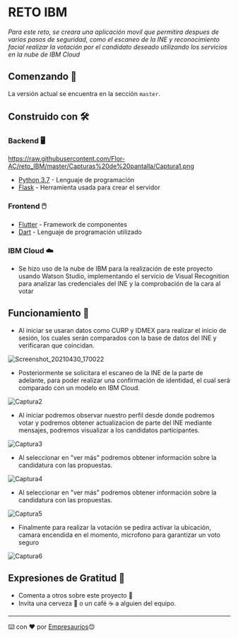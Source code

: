 # RETO IBM

_Para este reto, se creara una aplicación movil que permitira despues de varios pasos de seguridad, como el escaneo de la INE y reconocimiento facial realizar la votación por el candidato deseado utilizando los servicios en la nube de IBM Cloud_

## Comenzando 🚀

La versión actual se encuentra en la sección `master`.

## Construido con 🛠️
### Backend 🖥️
https://raw.githubusercontent.com/Flor-AC/reto_IBM/master/Capturas%20de%20pantalla/Captura1.png
* [Python 3.7](https://www.python.org/) - Lenguaje de programación
* [Flask](https://flask.palletsprojects.com/en/1.1.x/) - Herramienta usada para crear el servidor

### Frontend 🖱️

* [Flutter](http://www.dropwizard.io/1.0.2/docs/) - Framework de componentes
* [Dart](https://maven.apache.org/) - Lenguaje de programación utilizado

### IBM Cloud ☁️

* Se hizo uso de la nube de IBM para la realización de este proyecto usando Watson Studio, implementando el servicio de Visual Recognition para analizar las credenciales del INE y la comprobación de la cara al votar


## Funcionamiento 🤳
* Al iniciar se usaran datos como CURP y IDMEX para realizar el inicio de sesión, los cuales serán comparados con la base de datos del INE y verificaran que coincidan.

![Screenshot_20210430_170022](https://user-images.githubusercontent.com/42681133/116758516-d44ee300-a9d5-11eb-8860-e3b96c722757.png)

* Posteriormente se solicitara el escaneo de la INE de la parte de adelante, para poder realizar una confirmación de identidad, el cual será comparado con un modelo en IBM Cloud.

![Captura2](https://user-images.githubusercontent.com/42681133/116736755-ec166f00-a9b5-11eb-8ee7-a38c5f8b6f25.png)

* Al iniciar podremos observar nuestro perfil desde donde podremos votar y podremos obtener actualizacion de parte del INE mediante mensajes, podremos visualizar a los candidatos participantes.

![Captura3](https://user-images.githubusercontent.com/42681133/116736851-12d4a580-a9b6-11eb-9816-8a6c4b8f8ba0.png)

* Al seleccionar en "ver más" podremos obtener información sobre la candidatura con las propuestas.

![Captura4](https://user-images.githubusercontent.com/42681133/116736947-34ce2800-a9b6-11eb-8dd2-1ebc3a12bfa9.png)

* Al seleccionar en "ver más" podremos obtener información sobre la candidatura con las propuestas.

![Captura5](https://user-images.githubusercontent.com/42681133/116736985-4283ad80-a9b6-11eb-99cd-732313ad5d56.png)

* Finalmente para realizar la votación se pedira activar la ubicación, camara encendida en el momento, microfono para garantizar un voto seguro

![Captura6](https://user-images.githubusercontent.com/42681133/116744766-5b915c00-a9c0-11eb-8faa-183adfbd62fb.png)


## Expresiones de Gratitud 🎁

* Comenta a otros sobre este proyecto 📢
* Invita una cerveza 🍺 o un café ☕ a alguien del equipo. 

---
⌨️ con ❤️ por [Empresaurios](https://www.facebook.com/Empresaurios-109455817481166)😊  
